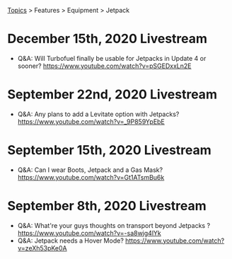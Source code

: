 [Topics](../../../topics.md) > Features > Equipment > Jetpack

# December 15th, 2020 Livestream
* Q&A: Will Turbofuel finally be usable for Jetpacks in Update 4 or sooner? https://www.youtube.com/watch?v=pSGEDxxLn2E

# September 22nd, 2020 Livestream
* Q&A: Any plans to add a Levitate option with Jetpacks? https://www.youtube.com/watch?v=_9P859YpEbE

# September 15th, 2020 Livestream
* Q&A: Can I wear Boots, Jetpack and a Gas Mask? https://www.youtube.com/watch?v=Gt1ATsmBu6k

# September 8th, 2020 Livestream
* Q&A: What're your guys thoughts on transport beyond Jetpacks ? https://www.youtube.com/watch?v=-sa8wjg4lYk
* Q&A: Jetpack needs a Hover Mode? https://www.youtube.com/watch?v=zeXh53pKe0A
